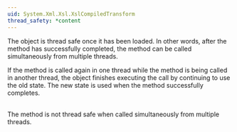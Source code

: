 ```yaml
---
uid: System.Xml.Xsl.XslCompiledTransform
thread_safety: *content
---
```


The <xref href="System.Xml.Xsl.XslCompiledTransform"></xref> object is thread safe once it has been loaded. In other words, after the <xref href="erload:System.Xml.Xsl.XslCompiledTransform.Load"></xref> method has successfully completed, the <xref href="erload:System.Xml.Xsl.XslCompiledTransform.Transform"></xref> method can be called simultaneously from multiple threads.  
  
 If the <xref href="erload:System.Xml.Xsl.XslCompiledTransform.Load"></xref> method is called again in one thread while the <xref href="erload:System.Xml.Xsl.XslCompiledTransform.Transform"></xref> method is being called in another thread, the <xref href="System.Xml.Xsl.XslCompiledTransform"></xref> object finishes executing the <xref href="erload:System.Xml.Xsl.XslCompiledTransform.Transform"></xref> call by continuing to use the old state. The new state is used when the <xref href="erload:System.Xml.Xsl.XslCompiledTransform.Load"></xref> method successfully completes.  
  
 <block subset="none" type="note"><p>  
 The <xref href="erload:System.Xml.Xsl.XslCompiledTransform.Load"></xref> method is not thread safe when called simultaneously from multiple threads.  
  
</p></block>


